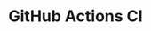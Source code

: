 # GitHub Actions CI



























































































































































































































































































































































































































































































































































































































































































































































































































































































































































































































































































































































































































































































































































































































































































































































































































































































































































































































































































































































































































































































































































































































































































































































































































































